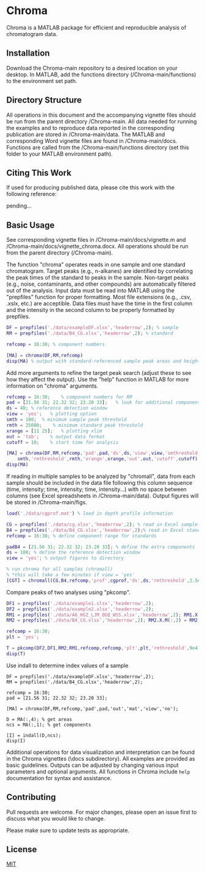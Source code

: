 # Chroma
Chroma is a MATLAB package for efficient and reproducible analysis of chromatogram data. 

## Installation

Download the Chroma-main repository to a desired location on your desktop. In MATLAB, add the functions directory (/Chroma-main/functions) to the environment set path. 

## Directory Structure

All operations in this document and the accompanying vignette files should be run from the parent directory /Chroma-main. All data needed for running the examples and to reproduce data reported in the corresponding publication are stored in /Chroma-main/data. The MATLAB and corresponding Word vignette files are found in /Chroma-main/docs. Functions are called from the /Chroma-main/functions directory (set this folder to your MATLAB environment path). 

## Citing This Work

If used for producing published data, please cite this work with the following reference:

pending...

## Basic Usage

See corresponding vignette files in /Chroma-main/docs/vignette.m and /Chroma-main/docs/vignette_chroma.docx. All operations should be run from the parent directory (/Chroma-main).

The function "chroma" operates reads in one sample and one standard chromatogram. Target peaks (e.g., n-alkanes) are identified by correlating the peak times of the standard to peaks in the sample. Non-target peaks (e.g., noise, contaminants, and other compounds) are automatically filtered out of the analysis. Input data must be read into MATLAB using the "prepfiles" function for proper formatting. Most file extensions (e.g., .csv, .xslx, etc.) are acceptible. Data files must have the time in the first column and the intensity in the second column to be properly formatted by prepfiles. 

```Matlab
DF = prepfiles('./data/exampleDF.xlsx','headerrow',2); % sample
RM = prepfiles('./data/B4_CG.xlsx','headerrow',2); % standard

refcomp = 16:30; % component numbers

[MA] = chroma(DF,RM,refcomp)
disp(MA) % output with standard-referenced sample peak areas and heights
```

Add more arguments to refine the target peak search (adjust these to see how they affect the output). Use the "help" function in MATLAB for more information on "chroma" arguments.

```Matlab
refcomp = 16:30;    % component numbers for RM
pad = [21.56 31; 22.32 32; 23.20 33];   % look for additional components
ds = 40; % reference detection window
view = 'yes';   % plotting option
smth = 100;  % minimum sample peak threshold
rmth = 25000;    % minimum standard peak threshold
xrange = [11 25];   % plotting xlim
out = 'tab';    % output data format
cutoff = 10;    % start time for analysis

[MA] = chroma(DF,RM,refcomp,'pad',pad,'ds',ds,'view',view,'smthreshold',...
    smth,'rmthreshold',rmth,'xrange',xrange,'out',out,'cutoff',cutoff);
disp(MA)
```

If reading in multiple samples to be analyzed by "chromall", data from each sample should be included in the data file following this column sequence (time, intensity; time, intensity; time, intensity…) with no space between columns (see Excel spreadsheets in /Chroma-main/data). Output figures will be stored in /Chroma-main/figs. 

```Matlab
load('./data/cgprof.mat') % load in depth profile information

CG = prepfiles('./data/cg.xlsx','headerrow',2); % read in Excel sample files
B4 = prepfiles('./data/B4_CG.xlsx','headerrow',2);% read in Excel standard files
refcomp = 16:30; % define component range for standards

padB4 = [21.56 31; 22.32 32; 23.20 33]; % define the extra components
ds = 100; % define the reference detection window
view = 'yes'; % output figures to directory

% run chroma for all samples (chromall) 
% *this will take a few minutes if view = 'yes'
[CGT] = chromall(CG,B4,refcomp,'prof',cgprof,'ds',ds,'rmthreshold',2.5e4,'pad',padB4,'nfold','figs/CG','view',view);
```

Compare peaks of two analyses using "pkcomp".

```Matlab
DF1 = prepfiles('./data/example1.xlsx','headerrow',2);
DF2 = prepfiles('./data/example2.xlsx','headerrow',2);
RM1 = prepfiles('./data/A6_HGZ_LJM_QGQ_WSS.xlsx','headerrow',2); RM1.X.M(:,2) = RM1.X.M(:,2)*1.5;
RM2 = prepfiles('./data/B4_CG.xlsx','headerrow',2); RM2.X.M(:,2) = RM2.X.M(:,2)*3;

refcomp = 16:30;   
plt = 'yes';

T = pkcomp(DF2,DF1,RM2,RM1,refcomp,refcomp,'plt',plt,'rmthreshold',9e4);
disp(T)
```

Use indall to determine index values of a sample

```
DF = prepfiles('./data/exampleDF.xlsx','headerrow',2);
RM = prepfiles('./data/B4_CG.xlsx','headerrow',2);

refcomp = 16:30;     
pad = [21.56 31; 22.32 32; 23.20 33]; 

[MA] = chroma(DF,RM,refcomp,'pad',pad,'out','mat','view','no');

D = MA(:,4); % get areas
ncs = MA(:,1); % get components

[I] = indall(D,ncs);
disp(I)
```
Additional operations for data visualization and interpretation can be found in the Chroma vignettes (\docs subdirectory). All examples are provided as basic guidelines. Outputs can be adjusted by changing various input parameters and optional arguments. All functions in Chroma include ```help``` documentation for syntax and assistance.

## Contributing

Pull requests are welcome. For major changes, please open an issue first
to discuss what you would like to change.

Please make sure to update tests as appropriate.

## License

[MIT](https://github.com/jwt218/Chroma/blob/main/LICENSE)
